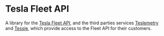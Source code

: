 # Tesla Fleet API
A library for the [Tesla Fleet API](https://developer.tesla.com/docs/fleet-api), and the third parties services [Teslemetry](https://teslemetry.com/docs/getting-started/api) and [Tessie](https://developer.tessie.com/docs/tesla-api-comparison), which provide access to the Fleet API for their customers.

